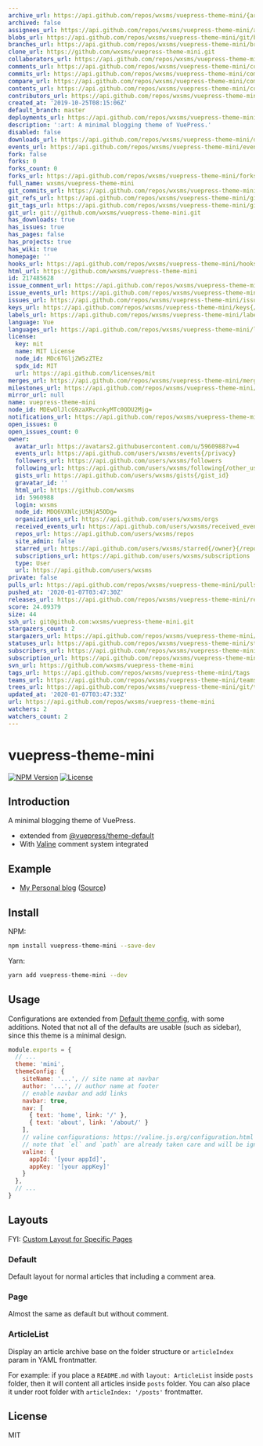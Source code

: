 ```yaml
---
archive_url: https://api.github.com/repos/wxsms/vuepress-theme-mini/{archive_format}{/ref}
archived: false
assignees_url: https://api.github.com/repos/wxsms/vuepress-theme-mini/assignees{/user}
blobs_url: https://api.github.com/repos/wxsms/vuepress-theme-mini/git/blobs{/sha}
branches_url: https://api.github.com/repos/wxsms/vuepress-theme-mini/branches{/branch}
clone_url: https://github.com/wxsms/vuepress-theme-mini.git
collaborators_url: https://api.github.com/repos/wxsms/vuepress-theme-mini/collaborators{/collaborator}
comments_url: https://api.github.com/repos/wxsms/vuepress-theme-mini/comments{/number}
commits_url: https://api.github.com/repos/wxsms/vuepress-theme-mini/commits{/sha}
compare_url: https://api.github.com/repos/wxsms/vuepress-theme-mini/compare/{base}...{head}
contents_url: https://api.github.com/repos/wxsms/vuepress-theme-mini/contents/{+path}
contributors_url: https://api.github.com/repos/wxsms/vuepress-theme-mini/contributors
created_at: '2019-10-25T08:15:06Z'
default_branch: master
deployments_url: https://api.github.com/repos/wxsms/vuepress-theme-mini/deployments
description: ':art: A minimal blogging theme of VuePress.'
disabled: false
downloads_url: https://api.github.com/repos/wxsms/vuepress-theme-mini/downloads
events_url: https://api.github.com/repos/wxsms/vuepress-theme-mini/events
fork: false
forks: 0
forks_count: 0
forks_url: https://api.github.com/repos/wxsms/vuepress-theme-mini/forks
full_name: wxsms/vuepress-theme-mini
git_commits_url: https://api.github.com/repos/wxsms/vuepress-theme-mini/git/commits{/sha}
git_refs_url: https://api.github.com/repos/wxsms/vuepress-theme-mini/git/refs{/sha}
git_tags_url: https://api.github.com/repos/wxsms/vuepress-theme-mini/git/tags{/sha}
git_url: git://github.com/wxsms/vuepress-theme-mini.git
has_downloads: true
has_issues: true
has_pages: false
has_projects: true
has_wiki: true
homepage: ''
hooks_url: https://api.github.com/repos/wxsms/vuepress-theme-mini/hooks
html_url: https://github.com/wxsms/vuepress-theme-mini
id: 217485628
issue_comment_url: https://api.github.com/repos/wxsms/vuepress-theme-mini/issues/comments{/number}
issue_events_url: https://api.github.com/repos/wxsms/vuepress-theme-mini/issues/events{/number}
issues_url: https://api.github.com/repos/wxsms/vuepress-theme-mini/issues{/number}
keys_url: https://api.github.com/repos/wxsms/vuepress-theme-mini/keys{/key_id}
labels_url: https://api.github.com/repos/wxsms/vuepress-theme-mini/labels{/name}
language: Vue
languages_url: https://api.github.com/repos/wxsms/vuepress-theme-mini/languages
license:
  key: mit
  name: MIT License
  node_id: MDc6TGljZW5zZTEz
  spdx_id: MIT
  url: https://api.github.com/licenses/mit
merges_url: https://api.github.com/repos/wxsms/vuepress-theme-mini/merges
milestones_url: https://api.github.com/repos/wxsms/vuepress-theme-mini/milestones{/number}
mirror_url: null
name: vuepress-theme-mini
node_id: MDEwOlJlcG9zaXRvcnkyMTc0ODU2Mjg=
notifications_url: https://api.github.com/repos/wxsms/vuepress-theme-mini/notifications{?since,all,participating}
open_issues: 0
open_issues_count: 0
owner:
  avatar_url: https://avatars2.githubusercontent.com/u/5960988?v=4
  events_url: https://api.github.com/users/wxsms/events{/privacy}
  followers_url: https://api.github.com/users/wxsms/followers
  following_url: https://api.github.com/users/wxsms/following{/other_user}
  gists_url: https://api.github.com/users/wxsms/gists{/gist_id}
  gravatar_id: ''
  html_url: https://github.com/wxsms
  id: 5960988
  login: wxsms
  node_id: MDQ6VXNlcjU5NjA5ODg=
  organizations_url: https://api.github.com/users/wxsms/orgs
  received_events_url: https://api.github.com/users/wxsms/received_events
  repos_url: https://api.github.com/users/wxsms/repos
  site_admin: false
  starred_url: https://api.github.com/users/wxsms/starred{/owner}{/repo}
  subscriptions_url: https://api.github.com/users/wxsms/subscriptions
  type: User
  url: https://api.github.com/users/wxsms
private: false
pulls_url: https://api.github.com/repos/wxsms/vuepress-theme-mini/pulls{/number}
pushed_at: '2020-01-07T03:47:30Z'
releases_url: https://api.github.com/repos/wxsms/vuepress-theme-mini/releases{/id}
score: 24.09379
size: 44
ssh_url: git@github.com:wxsms/vuepress-theme-mini.git
stargazers_count: 2
stargazers_url: https://api.github.com/repos/wxsms/vuepress-theme-mini/stargazers
statuses_url: https://api.github.com/repos/wxsms/vuepress-theme-mini/statuses/{sha}
subscribers_url: https://api.github.com/repos/wxsms/vuepress-theme-mini/subscribers
subscription_url: https://api.github.com/repos/wxsms/vuepress-theme-mini/subscription
svn_url: https://github.com/wxsms/vuepress-theme-mini
tags_url: https://api.github.com/repos/wxsms/vuepress-theme-mini/tags
teams_url: https://api.github.com/repos/wxsms/vuepress-theme-mini/teams
trees_url: https://api.github.com/repos/wxsms/vuepress-theme-mini/git/trees{/sha}
updated_at: '2020-01-07T03:47:33Z'
url: https://api.github.com/repos/wxsms/vuepress-theme-mini
watchers: 2
watchers_count: 2
---
```


# vuepress-theme-mini

[![NPM Version](https://img.shields.io/npm/v/vuepress-theme-mini.svg)](https://www.npmjs.com/package/vuepress-theme-mini)
[![License](https://img.shields.io/github/license/wxsms/vuepress-theme-mini.svg)](https://github.com/wxsms/vuepress-theme-mini)

## Introduction

A minimal blogging theme of VuePress.

* extended from [@vuepress/theme-default](https://github.com/vuejs/vuepress/tree/master/packages/%40vuepress/theme-default)
* With [Valine](https://valine.js.org/) comment system integrated

## Example

* [My Personal blog](https://wxsm.space/) ([Source](https://github.com/wxsms/blog))

## Install

NPM:

```bash
npm install vuepress-theme-mini --save-dev
```

Yarn:

```bash
yarn add vuepress-theme-mini --dev
```

## Usage

Configurations are extended from [Default theme config](https://vuepress.vuejs.org/theme/default-theme-config.html), with some additions. Noted that not all of the defaults are usable (such as sidebar), since this theme is a minimal design.

```javascript
module.exports = {
  // ...
  theme: 'mini',
  themeConfig: {
    siteName: '...', // site name at navbar
    author: '...', // author name at footer
    // enable navbar and add links
    navbar: true,
    nav: [
      { text: 'home', link: '/' },
      { text: 'about', link: '/about/' }
    ],
    // valine configurations: https://valine.js.org/configuration.html
    // note that `el` and `path` are already taken care and will be ignored
    valine: {
      appId: '[your appId]',
      appKey: '[your appKey]'
    }
  },
  // ...
}
```
## Layouts

FYI: [Custom Layout for Specific Pages](https://vuepress.vuejs.org/theme/default-theme-config.html#custom-layout-for-specific-pages)

### Default

Default layout for normal articles that including a comment area.

### Page

Almost the same as default but without comment.

### ArticleList

Display an article archive base on the folder structure or `articleIndex` param in YAML frontmatter.

For example: if you place a `README.md` with `layout: ArticleList` inside `posts` folder, then it will content all articles inside `posts` folder. You can also place it under root folder with `articleIndex: '/posts'` frontmatter.


## License

MIT

